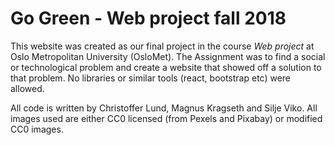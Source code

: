 # Go Green - Web project fall 2018
This website was created as our final project in the course *Web project* at Oslo Metropolitan University (OsloMet). The Assignment was to find a social or technological problem and create a website that showed off a solution to that problem. No libraries or similar tools (react, bootstrap etc) were allowed.

All code is written by Christoffer Lund, Magnus Kragseth and Silje Viko. All images used are either CC0 licensed (from Pexels and Pixabay) or modified CC0 images.
